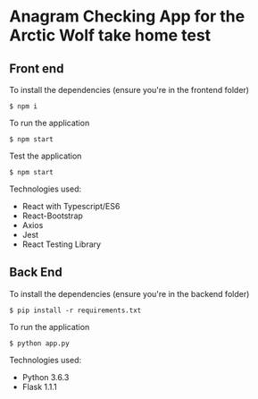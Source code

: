 # Anagram Checking App for the Arctic Wolf take home test

## Front end

To install the dependencies (ensure you're in the frontend folder)
```
$ npm i
```

To run the application
```
$ npm start
```
Test the application
```
$ npm start
```

Technologies used: 
 * React with Typescript/ES6
 * React-Bootstrap
 * Axios
 * Jest
 * React Testing Library

## Back End

To install the dependencies (ensure you're in the backend folder)
```
$ pip install -r requirements.txt
```

To run the application
```
$ python app.py
```
Technologies used: 
 * Python 3.6.3
 * Flask 1.1.1
